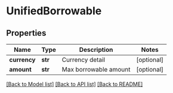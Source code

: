 # UnifiedBorrowable

## Properties
Name | Type | Description | Notes
------------ | ------------- | ------------- | -------------
**currency** | **str** | Currency detail | [optional] 
**amount** | **str** | Max borrowable amount | [optional] 

[[Back to Model list]](../README.md#documentation-for-models) [[Back to API list]](../README.md#documentation-for-api-endpoints) [[Back to README]](../README.md)



